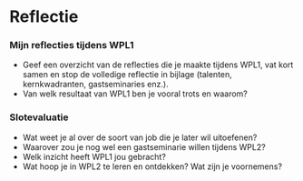 # Reflectie

### Mijn reflecties tijdens WPL1
* Geef een overzicht van de reflecties die je maakte tijdens WPL1, vat kort samen en stop de
volledige reflectie in bijlage (talenten, kernkwadranten, gastseminaries enz.).
* Van welk resultaat van WPL1 ben je vooral trots en waarom?


### Slotevaluatie
* Wat weet je al over de soort van job die je later wil uitoefenen?
* Waarover zou je nog wel een gastseminarie willen tijdens WPL2?
* Welk inzicht heeft WPL1 jou gebracht?
* Wat hoop je in WPL2 te leren en ontdekken? Wat zijn je voornemens?
